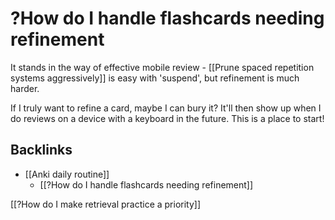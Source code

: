 # ?How do I handle flashcards needing refinement
It stands in the way of effective mobile review - [[Prune spaced repetition systems aggressively]] is easy with 'suspend', but refinement is much harder.

If I truly want to refine a card, maybe I can bury it? It'll then show up when I do reviews on a device with a keyboard in the future. This is a place to start! 

## Backlinks
* [[Anki daily routine]]
	* [[?How do I handle flashcards needing refinement]]

<!-- #p1  -->

[[?How do I make retrieval practice a priority]]

<!-- {BearID:838E7A83-2C48-4EAC-90E8-BEBEE65F8BC9-1971-00000068A5C58F44} -->
